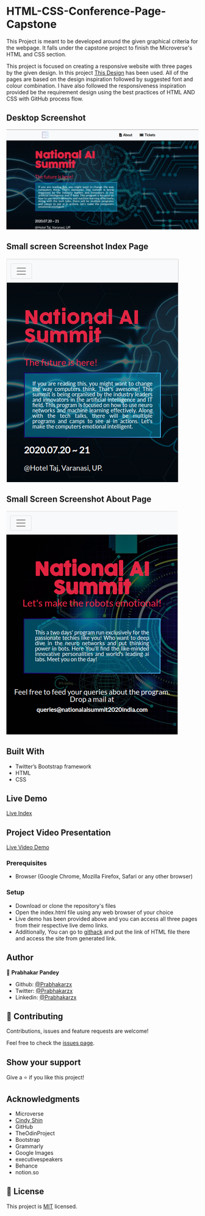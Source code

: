 # HTML-CSS-Conference-Page-Capstone
This Project is meant to be developed around the given graphical criteria for the webpage. It falls under the capstone project to finish the Microverse's HTML and CSS section.

> 
This project is focused on creating a responsive website with three pages by the given design. In this project [This Design](https://www.behance.net/gallery/29845175/CC-Global-Summit-2015) has been used. All of the pages are based on the design inspiration followed by suggested font and colour combination. I have also followed the responsiveness inspiration provided be the requirement design using the best practices of HTML AND CSS with GitHub process flow.

## Desktop Screenshot

![screenshot](./img/NationalAiIndexPage.png)

## Small screen Screenshot Index Page

![screenshot](./img/NationalAiIndexMobile.png)

## Small Screen Screenshot About Page
![screenshot](./img/AIsummitAboutMob.png)

## Built With

- Twitter’s Bootstrap framework
- HTML
- CSS

## Live Demo

[Live Index](https://rawcdn.githack.com/Prabhakarzx/HTML-CSS-Conference-Page-Capstone/306194756c4f2ba1d7a32e3813a21b1336441aed/index.html)

## Project Video Presentation

[Live Video Demo](https://www.loom.com/share/84c66a4ff2eb4585923721a4e7a5e7ba)


### Prerequisites

- Browser (Google Chrome, Mozilla Firefox, Safari or any other browser)

### Setup

- Download or clone the repository's files
- Open the index.html file using any web browser of your choice
- Live demo has been provided above and you can access all three pages from their respective live demo links.
- Additionally, You can go to [githack](https://raw.githack.com) and put the link of HTML file there and access the site from generated link.

## Author

👤 **Prabhakar Pandey**

- Github: [@Prabhakarzx](https://github.com/Prabhakarzx)
- Twitter: [@Prabhakarzx](https://twitter.com/prabhakarzx)
- Linkedin: [@Prabhakarzx](https://www.linkedin.com/in/prabhakarzx/)

## 🤝 Contributing

Contributions, issues and feature requests are welcome!

Feel free to check the [issues page](https://github.com/Prabhakarzx/HTML-CSS-Conference-Page-Capstone/issues).

## Show your support

Give a ⭐️ if you like this project!

## Acknowledgments

- Microverse
- [Cindy Shin](https://www.behance.net/adagio07)
- GitHub
- TheOdinProject
- Bootstrap
- Grammarly
- Google Images
- executivespeakers
- Behance
- notion.so

## 📝 License

This project is [MIT](lic.url) licensed.
